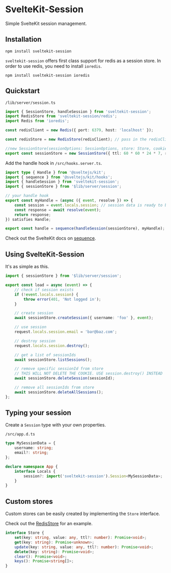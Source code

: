 # SvelteKit-Session

Simple SvelteKit session management.

## Installation

```
npm install sveltekit-session
```

`sveltekit-session` offers first class support for redis as a session store. In order to use redis, you need to install `ioredis`.

```
npm install sveltekit-session ioredis
```

## Quickstart

`/lib/server/session.ts`

```ts
import { SessionStore, handleSession } from 'sveltekit-session';
import RedisStore from 'sveltekit-session/redis';
import Redis from 'ioredis';

const redisClient = new Redis({ port: 6379, host: 'localhost' });

const redisStore = new RedisStore(redisClient); // pass in the redisClient

//new SessionStore(sessionOptions: SessionOptions, store: Store, cookieOptions?: CookieOptions)
export const sessionStore = new SessionStore({ ttl: 60 * 60 * 24 * 7, refreshSession: true }, redisStore, { path: '/' });
```

Add the handle hook in `/src/hooks.server.ts`.

```ts
import type { Handle } from '@sveltejs/kit';
import { sequence } from '@sveltejs/kit/hooks';
import { handleSession } from 'sveltekit-session';
import { sessionStore } from '$lib/server/session';

// your handle hook
export const myHandle = (async ({ event, resolve }) => {
	const session = event.locals.session; // session data is ready to be accessed
	const response = await resolve(event);
	return response;
}) satisfies Handle;

export const handle = sequence(handleSession(sessionStore), myHandle); // make sure to add handleSession before any other hooks that make use of the session
```

Check out the SvelteKit docs on [sequence](https://kit.svelte.dev/docs/modules#sveltejs-kit-hooks-sequence).

## Using SvelteKit-Session

It's as simple as this.

```ts
import { sessionStore } from '$lib/server/session';

export const load = async (event) => {
	// check if session exists
	if (!event.locals.session) {
		throw error(401, 'Not logged in');
	}

	// create session
	await sessionStore.createSession({ username: 'foo' }, event);

	// use session
	request.locals.session.email = 'bar@baz.com';

	// destroy session
	request.locals.session.destroy();

	// get a list of sessionIds
	await sessionStore.listSessions();

	// remove specific sessionId from store
	// THIS WILL NOT DELETE THE COOKIE. USE session.destroy() INSTEAD
	await sessionStore.deleteSession(sessionId);

	// remove all sessionIds from store
	await sessionStore.deleteAllSessions();
};
```

## Typing your session

Create a `Session` type with your own properties.

`/src/app.d.ts`

```ts
type MySessionData = {
	username: string;
	email?: string;
};

declare namespace App {
	interface Locals {
		session?: import('sveltekit-session').Session<MySessionData>;
	}
}
```

## Custom stores

Custom stores can be easily created by implementing the `Store` interface.

Check out the [RedisStore](https://github.com/mc-0bit/sveltekit-session/tree/main/src/lib/redis.ts) for an example.

```ts
interface Store {
	set(key: string, value: any, ttl?: number): Promise<void>;
	get(key: string): Promise<unknown>;
	update(key: string, value: any, ttl?: number): Promise<void>;
	delete(key: string): Promise<void>;
	clear(): Promise<void>;
	keys(): Promise<string[]>;
}
```
